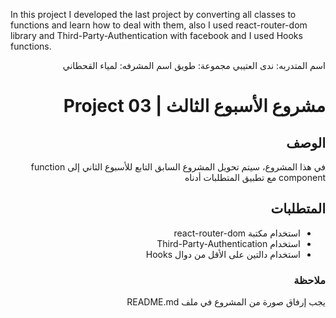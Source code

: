  In this project I developed the last project by converting all classes to functions and learn how to deal with them, also I used react-router-dom library and Third-Party-Authentication with facebook and I used Hooks functions.
 
 
 <div dir="rtl">

 اسم المتدربه: ندى العتيبي
 مجموعة: طويق
 اسم المشرفه: لمياء القحطاني
 
# مشروع الأسبوع الثالث | Project 03 
## الوصف
في هذا المشروع، سيتم تحويل المشروع السابق التابع للأسبوع الثاني إلى function component مع تطبيق المتطلبات أدناه
## المتطلبات
- استخدام مكتبة react-router-dom 
- استخدام Third-Party-Authentication 
- استخدام دالتين على الأقل من دوال Hooks

### ملاحظة
يجب إرفاق صورة من المشروع في ملف README.md
  
</div>
